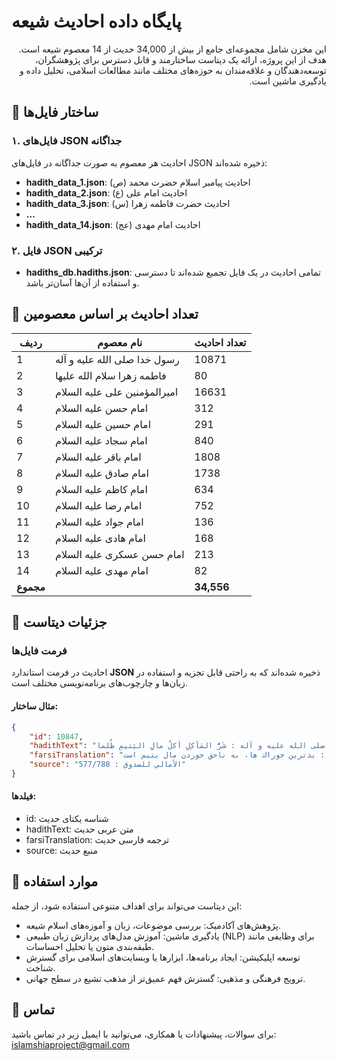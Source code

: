 # پایگاه داده احادیث شیعه

<p dir='rtl' align='right'>این مخزن شامل مجموعه‌ای جامع از بیش از 34,000 حدیث از 14 معصوم شیعه است. هدف از این پروژه، ارائه یک دیتاست ساختارمند و قابل دسترس برای پژوهشگران، توسعه‌دهندگان و علاقه‌مندان به حوزه‌های مختلف مانند مطالعات اسلامی، تحلیل داده و یادگیری ماشین است.</p>

## 📂 ساختار فایل‌ها

### **۱. فایل‌های JSON جداگانه**
احادیث هر معصوم به صورت جداگانه در فایل‌های JSON ذخیره شده‌اند:
- **hadith_data_1.json**: احادیث پیامبر اسلام حضرت محمد (ص)
- **hadith_data_2.json**: احادیث امام علی (ع)
- **hadith_data_3.json**: احادیث حضرت فاطمه زهرا (س)
- **...**
- **hadith_data_14.json**: احادیث امام مهدی (عج)

### **۲. فایل JSON ترکیبی**
- **hadiths_db.hadiths.json**: تمامی احادیث در یک فایل تجمیع شده‌اند تا دسترسی و استفاده از آن‌ها آسان‌تر باشد.

## 🔢 تعداد احادیث بر اساس معصومین

| **ردیف** | **نام معصوم**             | **تعداد احادیث** |
|----------|---------------------------|------------------|
| 1        | رسول خدا صلی الله علیه و آله             | 10871             |
| 2        | فاطمه زهرا سلام الله علیها       | 80             |
| 3        | امیرالمؤمنین علی علیه السلام              | 16631             |
| 4        | امام حسن علیه السلام             | 312             |
| 5        | امام حسین علیه السلام             | 291             |
| 6        | امام سجاد علیه السلام             | 840             |
| 7        | امام باقر علیه السلام              | 1808             |
| 8        | امام صادق علیه السلام             | 1738             |
| 9        | امام کاظم علیه السلام             | 634             |
| 10        | امام رضا علیه السلام             | 752             |
| 11        | امام جواد علیه السلام              | 136             |
| 12        | امام هادی علیه السلام             | 168             |
| 13        | امام حسن عسکری علیه السلام             | 213             |
| 14       | امام مهدی علیه السلام            | 82             |
| **مجموع** |                           | **34,556**      |

## 📜 جزئیات دیتاست

### **فرمت فایل‌ها**
احادیث در فرمت استاندارد **JSON** ذخیره شده‌اند که به راحتی قابل تجزیه و استفاده در زبان‌ها و چارچوب‌های برنامه‌نویسی مختلف است.

#### مثال ساختار:
```json
{
    "id": 10847,
    "hadithText": "رسولُ اللّه ِ صلى الله عليه و آله : شَرُّ المَآكِلِ أكلُ مالِ اليَتيمِ ظُلما",
    "farsiTranslation": "پيامبر خدا صلى الله عليه و آله : بدترين خوراك ها، به ناحق خوردن مال يتيم است",
    "source": "الأمالي للصدوق : 577/788"
}
```

#### فیلدها:
- id: شناسه یکتای حدیث
- hadithText: متن عربی حدیث
- farsiTranslation: ترجمه فارسی حدیث
- source: منبع حدیث

## 🎯 موارد استفاده

این دیتاست می‌تواند برای اهداف متنوعی استفاده شود، از جمله:
- پژوهش‌های آکادمیک: بررسی موضوعات، زبان و آموزه‌های اسلام شیعه.
- یادگیری ماشین: آموزش مدل‌های پردازش زبان طبیعی (NLP) برای وظایفی مانند طبقه‌بندی متون یا تحلیل احساسات.
- توسعه اپلیکیشن: ایجاد برنامه‌ها، ابزارها یا وبسایت‌های اسلامی برای گسترش شناخت.
- ترویج فرهنگی و مذهبی: گسترش فهم عمیق‌تر از مذهب تشیع در سطح جهانی.

## 📧 تماس

برای سوالات، پیشنهادات یا همکاری، می‌توانید با ایمیل زیر در تماس باشید:
islamshiaproject@gmail.com